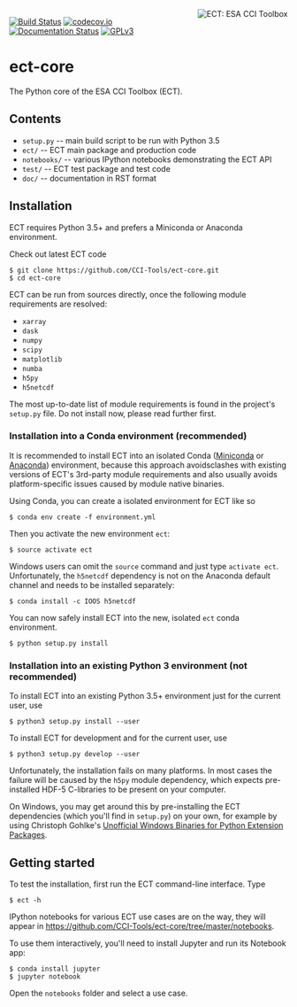 <img alt="ECT: ESA CCI Toolbox" align="right" src="https://raw.githubusercontent.com/CCI-Tools/ect-core/master/doc/source/_static/logo/cci-toolbox-logo-latex.jpg" />


[![Build Status](https://travis-ci.org/CCI-Tools/ect-core.svg?branch=master)](https://travis-ci.org/CCI-Tools/ect-core)
[![codecov.io](https://codecov.io/github/CCI-Tools/ect-core/coverage.svg?branch=master)](https://codecov.io/github/CCI-Tools/ect-core?branch=master)
[![Documentation Status](https://readthedocs.org/projects/ect-core/badge/?version=latest)](http://ect-core.readthedocs.io/en/latest/?badge=latest)
[![GPLv3](https://www.gnu.org/graphics/gplv3-88x31.png)](https://www.gnu.org/licenses/gpl-3.0.en.html)
                
# ect-core

The Python core of the ESA CCI Toolbox (ECT).

## Contents

* ``setup.py`` -- main build script to be run with Python 3.5
* ``ect/`` -- ECT main package and production code
* ``notebooks/`` -- various IPython notebooks demonstrating the ECT API
* ``test/`` -- ECT test package and test code
* ``doc/`` -- documentation in RST format

## Installation

ECT requires Python 3.5+ and prefers a Miniconda or Anaconda environment.

Check out latest ECT code 

    $ git clone https://github.com/CCI-Tools/ect-core.git
    $ cd ect-core

ECT can be run from sources directly, once the following module requirements are resolved:

* ``xarray``
* ``dask``
* ``numpy``
* ``scipy``
* ``matplotlib``
* ``numba``
* ``h5py``
* ``h5netcdf``

The most up-to-date list of module requirements is found in the project's ``setup.py`` file. Do not install now, please read further first.

### Installation into a Conda environment (recommended)

It is recommended to install ECT into an isolated Conda ([Miniconda](http://conda.pydata.org/miniconda.html) or 
[Anaconda](https://www.continuum.io/downloads)) environment, because this approach avoidsclashes with existing versions of 
ECT's 3rd-party module requirements and also usually avoids platform-specific issues caused by module native binaries.

Using Conda, you can create a isolated environment for ECT like so

    $ conda env create -f environment.yml
    
Then you activate the new environment ``ect``:
     
    $ source activate ect
    
Windows users can omit the ``source`` command and just type ``activate ect``.
Unfortunately, the ``h5netcdf`` dependency is not on the Anaconda default channel and needs to be installed separately:   
    
    $ conda install -c IOOS h5netcdf 

You can now safely install ECT into the new, isolated ``ect`` conda environment.    
    
    $ python setup.py install
    
### Installation into an existing Python 3 environment (not recommended) 

To install ECT into an existing Python 3.5+ environment just for the current user, use

    $ python3 setup.py install --user
    
To install ECT for development and for the current user, use

    $ python3 setup.py develop --user

Unfortunately, the installation fails on many platforms. In most cases the failure will be caused by the 
``h5py`` module dependency, which expects pre-installed HDF-5 C-libraries to be present on your computer. 

On Windows, you may get around this by pre-installing the ECT dependencies (which you'll find in ``setup.py``) on your own, for example by using Christoph Gohlke's [Unofficial Windows Binaries for Python Extension Packages](http://www.lfd.uci.edu/~gohlke/pythonlibs/).

## Getting started

To test the installation, first run the ECT command-line interface. Type
    
    $ ect -h

IPython notebooks for various ECT use cases are on the way, they will appear in
https://github.com/CCI-Tools/ect-core/tree/master/notebooks.

To use them interactively, you'll need to install Jupyter and run its Notebook app:

    $ conda install jupyter
    $ jupyter notebook

Open the ``notebooks`` folder and select a use case.
